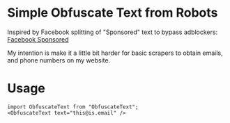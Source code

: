 # Simple Obfuscate Text from Robots
Inspired by Facebook splitting of "Sponsored" text to bypass adblockers:
[Facebook Sponsored](images/facebook.jpg)

My intention is make it a little bit harder for basic scrapers to obtain emails, and phone numbers on my website.

# Usage
```
import ObfuscateText from "ObfuscateText";
<ObfuscateText text="this@is.email" />
```